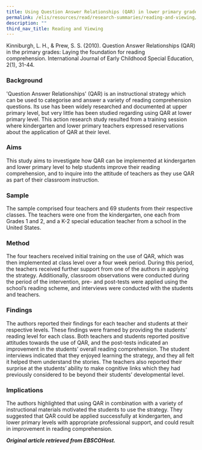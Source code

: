 ```yaml
---
title: Using Question Answer Relationships (QAR) in lower primary grades
permalink: /elis/resources/read/research-summaries/reading-and-viewing/using-qar-in-lower-primary-grades/
description: ""
third_nav_title: Reading and Viewing
---
```

Kinniburgh, L. H., & Prew, S. S. (2010). Question Answer Relationships (QAR) in the primary grades: Laying the foundation for reading comprehension. International Journal of Early Childhood Special Education, 2(1), 31-44.

### Background

'Question Answer Relationships' (QAR) is an instructional strategy which can be used to categorise and answer a variety of reading comprehension questions. Its use has been widely researched and documented at upper primary level, but very little has been studied regarding using QAR at lower primary level. This action research study resulted from a training session where kindergarten and lower primary teachers expressed reservations about the application of QAR at their level.

### Aims

This study aims to investigate how QAR can be implemented at kindergarten and lower primary level to help students improve their reading comprehension, and to inquire into the attitude of teachers as they use QAR as part of their classroom instruction.

### Sample

The sample comprised four teachers and 69 students from their respective classes. The teachers were one from the kindergarten, one each from Grades 1 and 2, and a K-2 special education teacher from a school in the United States.

### Method

The four teachers received initial training on the use of QAR, which was then implemented at class level over a four week period. During this period, the teachers received further support from one of the authors in applying the strategy. Additionally, classroom observations were conducted during the period of the intervention, pre- and post-tests were applied using the school’s reading scheme, and interviews were conducted with the students and teachers.

### Findings

The authors reported their findings for each teacher and students at their respective levels. These findings were framed by providing the students’ reading level for each class. Both teachers and students reported positive attitudes towards the use of QAR, and the post-tests indicated an improvement in the students’ overall reading comprehension. The student interviews indicated that they enjoyed learning the strategy, and they all felt it helped them understand the stories. The teachers also reported their surprise at the students’ ability to make cognitive links which they had previously considered to be beyond their students’ developmental level.

### Implications

The authors highlighted that using QAR in combination with a variety of instructional materials motivated the students to use the strategy. They suggested that QAR could be applied successfully at kindergarten, and lower primary levels with appropriate professional support, and could result in improvement in reading comprehension.

_**Original article retrieved from EBSCOHost.**_  

